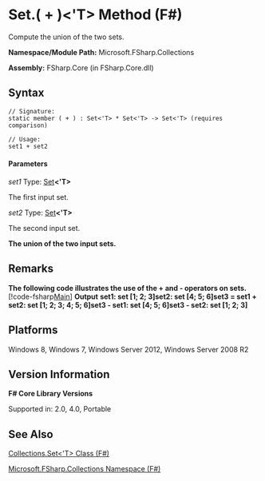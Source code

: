 # Set.( + )<'T> Method (F#)

Compute the union of the two sets.

**Namespace/Module Path:** Microsoft.FSharp.Collections

**Assembly:** FSharp.Core (in FSharp.Core.dll)


## Syntax

```
// Signature:
static member ( + ) : Set<'T> * Set<'T> -> Set<'T> (requires comparison)

// Usage:
set1 + set2
```

#### Parameters
*set1*
Type: [Set](http://msdn.microsoft.com/en-us/library/50cebdce-0cd7-4c5c-8ebc-f3a9e90b38d8)**&lt;'T&gt;**


The first input set.


*set2*
Type: [Set](http://msdn.microsoft.com/en-us/library/50cebdce-0cd7-4c5c-8ebc-f3a9e90b38d8)**&lt;'T&gt;**


The second input set.



**The union of the two input sets.**
## Remarks
**The following code illustrates the use of the + and - operators on sets.**
[!code-fsharp[Main](snippets/fssets/snippet1.fs)]
**Output**
**set1: set [1; 2; 3]set2: set [4; 5; 6]set3 = set1 + set2: set [1; 2; 3; 4; 5; 6]set3 - set1: set [4; 5; 6]set3 - set2: set [1; 2; 3]**
## Platforms
Windows 8, Windows 7, Windows Server 2012, Windows Server 2008 R2


## Version Information
**F# Core Library Versions**

Supported in: 2.0, 4.0, Portable




## See Also
[Collections.Set&#60;'T&#62; Class &#40;F&#35;&#41;](Collections.Set%3C%27T%3E+Class+%28FSharp%29.md)

[Microsoft.FSharp.Collections Namespace &#40;F&#35;&#41;](Microsoft.FSharp.Collections+Namespace+%28FSharp%29.md)

